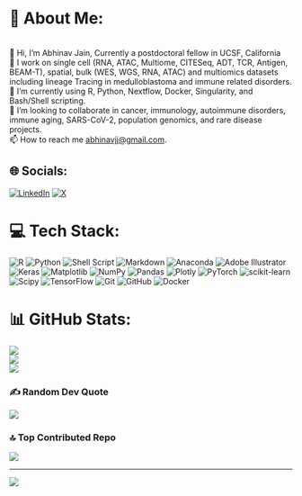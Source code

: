 # 💫 About Me:
<br>    👋 Hi, I’m Abhinav Jain, Currently a postdoctoral fellow in UCSF, California<br>    👀 I work on single cell (RNA, ATAC, Multiome, CITESeq, ADT, TCR, Antigen, BEAM-T), spatial, bulk (WES, WGS, RNA, ATAC)  and multiomics datasets including lineage Tracing in medulloblastoma and immune related disorders.<br>    🌱 I’m currently using R, Python, Nextflow, Docker, Singularity, and Bash/Shell scripting.<br>    💞️ I’m looking to collaborate in cancer, immunology, autoimmune disorders, immune aging, SARS-CoV-2, population genomics, and rare disease projects.<br>    📫 How to reach me abhinavjj@gmail.com.

## 🌐 Socials:
[![LinkedIn](https://img.shields.io/badge/LinkedIn-%230077B5.svg?logo=linkedin&logoColor=white)](https://linkedin.com/in/abhinav-jain-8b993074) [![X](https://img.shields.io/badge/X-black.svg?logo=X&logoColor=white)](https://x.com/Abhinav_jain_19) 

# 💻 Tech Stack:
![R](https://img.shields.io/badge/r-%23276DC3.svg?style=for-the-badge&logo=r&logoColor=white) ![Python](https://img.shields.io/badge/python-3670A0?style=for-the-badge&logo=python&logoColor=ffdd54) ![Shell Script](https://img.shields.io/badge/shell_script-%23121011.svg?style=for-the-badge&logo=gnu-bash&logoColor=white) ![Markdown](https://img.shields.io/badge/markdown-%23000000.svg?style=for-the-badge&logo=markdown&logoColor=white) ![Anaconda](https://img.shields.io/badge/Anaconda-%2344A833.svg?style=for-the-badge&logo=anaconda&logoColor=white) ![Adobe Illustrator](https://img.shields.io/badge/adobe%20illustrator-%23FF9A00.svg?style=for-the-badge&logo=adobe%20illustrator&logoColor=white) ![Keras](https://img.shields.io/badge/Keras-%23D00000.svg?style=for-the-badge&logo=Keras&logoColor=white) ![Matplotlib](https://img.shields.io/badge/Matplotlib-%23ffffff.svg?style=for-the-badge&logo=Matplotlib&logoColor=black) ![NumPy](https://img.shields.io/badge/numpy-%23013243.svg?style=for-the-badge&logo=numpy&logoColor=white) ![Pandas](https://img.shields.io/badge/pandas-%23150458.svg?style=for-the-badge&logo=pandas&logoColor=white) ![Plotly](https://img.shields.io/badge/Plotly-%233F4F75.svg?style=for-the-badge&logo=plotly&logoColor=white) ![PyTorch](https://img.shields.io/badge/PyTorch-%23EE4C2C.svg?style=for-the-badge&logo=PyTorch&logoColor=white) ![scikit-learn](https://img.shields.io/badge/scikit--learn-%23F7931E.svg?style=for-the-badge&logo=scikit-learn&logoColor=white) ![Scipy](https://img.shields.io/badge/SciPy-%230C55A5.svg?style=for-the-badge&logo=scipy&logoColor=%white) ![TensorFlow](https://img.shields.io/badge/TensorFlow-%23FF6F00.svg?style=for-the-badge&logo=TensorFlow&logoColor=white) ![Git](https://img.shields.io/badge/git-%23F05033.svg?style=for-the-badge&logo=git&logoColor=white) ![GitHub](https://img.shields.io/badge/github-%23121011.svg?style=for-the-badge&logo=github&logoColor=white) ![Docker](https://img.shields.io/badge/docker-%230db7ed.svg?style=for-the-badge&logo=docker&logoColor=white)
# 📊 GitHub Stats:
![](https://github-readme-stats.vercel.app/api?username=Ajaingithub&theme=dark&hide_border=false&include_all_commits=true&count_private=true)<br/>
![](https://github-readme-streak-stats.herokuapp.com/?user=Ajaingithub&theme=dark&hide_border=false)<br/>
![](https://github-readme-stats.vercel.app/api/top-langs/?username=Ajaingithub&theme=dark&hide_border=false&include_all_commits=true&count_private=true&layout=compact)

### ✍️ Random Dev Quote
![](https://quotes-github-readme.vercel.app/api?type=vetical&theme=radical)

### 🔝 Top Contributed Repo
![](https://github-contributor-stats.vercel.app/api?username=Ajaingithub&limit=5&theme=dark&combine_all_yearly_contributions=true)

---
[![](https://visitcount.itsvg.in/api?id=Ajaingithub&icon=0&color=0)](https://visitcount.itsvg.in)

<!-- Proudly created with GPRM ( https://gprm.itsvg.in ) -->
